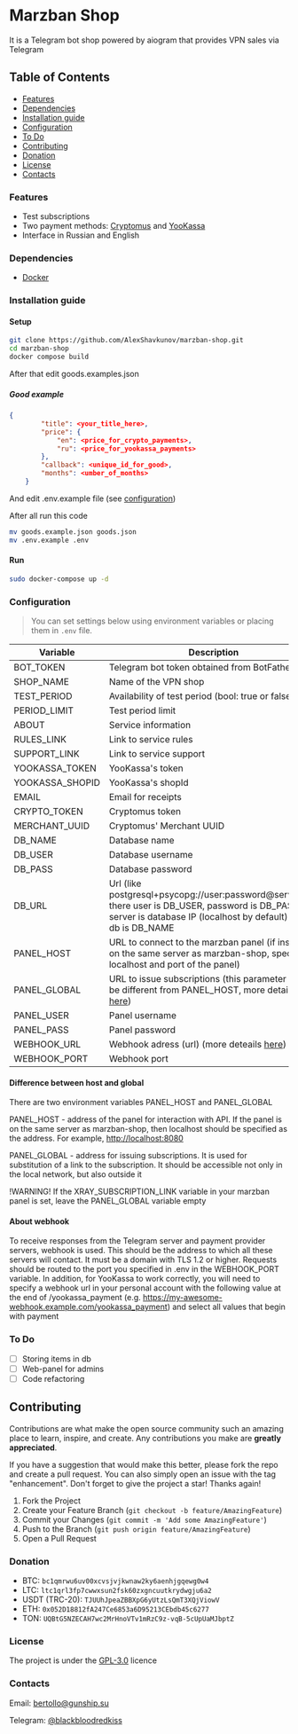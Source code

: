 # Marzban Shop

It is a Telegram bot shop powered by aiogram that provides VPN sales via Telegram

## Table of Contents

- [Features](#features)
- [Dependencies](#dependencies)
- [Installation guide](#installation-guide)
- [Configuration](#configuration)
- [To Do](#to-do)
- [Contributing](#contributing)
- [Donation](#donation)
- [License](#license)
- [Contacts](#contacts)

### Features

- Test subscriptions
- Two payment methods: [Cryptomus](https://cryptomus.com/) and [YooKassa](https://yookassa.ru/)
- Interface in Russian and English

### Dependencies

- [Docker](https://www.docker.com/)

### Installation guide

#### Setup

```bash
git clone https://github.com/AlexShavkunov/marzban-shop.git
cd marzban-shop
docker compose build
```

After that edit goods.examples.json

##### Good example

```json
{
        "title": <your_title_here>,
        "price": {
            "en": <price_for_crypto_payments>,
            "ru": <price_for_yookassa_payments>
        },
        "callback": <unique_id_for_good>,
        "months": <umber_of_months>
    }
```

And edit .env.example file (see [configuration](#configuration))

After all run this code

```bash
mv goods.example.json goods.json
mv .env.example .env
```

#### Run

```bash
sudo docker-compose up -d
```

### Configuration

> You can set settings below using environment variables or placing them in `.env` file.

| Variable        | Description |
|-|-|
| BOT_TOKEN | Telegram bot token obtained from BotFather |
| SHOP_NAME | Name of the VPN shop |
| TEST_PERIOD | Availability of test period (bool: true or false) |
| PERIOD_LIMIT | Test period limit |
| ABOUT | Service information |
| RULES_LINK | Link to service rules |
| SUPPORT_LINK | Link to service support |
| YOOKASSA_TOKEN | YooKassa's token |
| YOOKASSA_SHOPID | YooKassa's shopId |
| EMAIL | Email for receipts |
| CRYPTO_TOKEN | Cryptomus token |
| MERCHANT_UUID | Cryptomus' Merchant UUID |
| DB_NAME | Database name |
| DB_USER | Database username |
| DB_PASS | Database password |
| DB_URL | Url (like postgresql+psycopg://user:password@server/db) there user is DB_USER, password is DB_PASS, server is database IP (localhost by default) and db is DB_NAME |
| PANEL_HOST | URL to connect to the marzban panel (if installed on the same server as marzban-shop, specify localhost and port of the panel) |
| PANEL_GLOBAL | URL to issue subscriptions (this parameter may be different from PANEL_HOST, more details [here](#difference-between-host-and-global)) |
| PANEL_USER | Panel username |
| PANEL_PASS | Panel password |
| WEBHOOK_URL | Webhook adress (url) (more deteails [here](#about-webhook)) |
| WEBHOOK_PORT | Webhook port |

#### Difference between host and global

There are two environment variables PANEL_HOST and PANEL_GLOBAL

PANEL_HOST - address of the panel for interaction with API. If the panel is on the same server as marzban-shop, then localhost should be specified as the address. For example, <http://localhost:8080>

PANEL_GLOBAL - address for issuing subscriptions. It is used for substitution of a link to the subscription. It should be accessible not only in the local network, but also outside it

!WARNING! If the XRAY_SUBSCRIPTION_LINK variable in your marzban panel is set, leave the PANEL_GLOBAL variable empty

#### About webhook

To receive responses from the Telegram server and payment provider servers, webhook is used. This should be the address to which all these servers will contact. It must be a domain with TLS 1.2 or higher. Requests should be routed to the port you specified in .env in the WEBHOOK_PORT variable.
In addition, for YooKassa to work correctly, you will need to specify a webhook url in your personal account with the following value at the end of /yookassa_payment (e.g. <https://my-awesome-webhook.example.com/yookassa_payment>) and select all values that begin with payment

### To Do

- [ ] Storing items in db
- [ ] Web-panel for admins
- [ ] Code refactoring

## Contributing

Contributions are what make the open source community such an amazing place to learn, inspire, and create. Any contributions you make are **greatly appreciated**.

If you have a suggestion that would make this better, please fork the repo and create a pull request. You can also simply open an issue with the tag "enhancement".
Don't forget to give the project a star! Thanks again!

1. Fork the Project
2. Create your Feature Branch (`git checkout -b feature/AmazingFeature`)
3. Commit your Changes (`git commit -m 'Add some AmazingFeature'`)
4. Push to the Branch (`git push origin feature/AmazingFeature`)
5. Open a Pull Request

### Donation

- BTC: `bc1qmrwu6uv00xcvsjvjkwnaw2ky6aenhjgqewg0w4`
- LTC: `ltc1qrl3fp7cwwxsun2fsk60zxgncuutkrydwgju6a2`
- USDT (TRC-20): `TJUUhJpeaZBBXpG6yUtzLsQmT3XQjViowV`
- ETH: `0x052D18812fA247Ce6853a6D95213CEbdb45c6277`
- TON: `UQBtG5NZECAH7wc2MrHnoVTv1mRzC9z-vqB-5cUpUaMJbptZ`

### License

The project is under the [GPL-3.0](https://github.com/gunsh1p/marzban-shop/blob/main/LICENSE) licence

### Contacts

Email: <bertollo@gunship.su>

Telegram: [@blackbloodredkiss](https://t.me/blackbloodredkiss)
